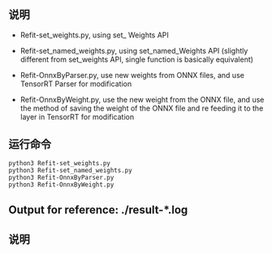 #

## 说明  

+ Refit-set_weights.py, using set_ Weights API

+ Refit-set_named_weights.py, using set_named_Weights API (slightly different from set_weights API, single function is basically equivalent)

+ Refit-OnnxByParser.py, use new weights from ONNX files, and use TensorRT Parser for modification

+ Refit-OnnxByWeight.py, use the new weight from the ONNX file, and use the method of saving the weight of the ONNX file and re feeding it to the layer in TensorRT for modification

## 运行命令    

```shell
python3 Refit-set_weights.py
python3 Refit-set_named_weights.py
python3 Refit-OnnxByParser.py
python3 Refit-OnnxByWeight.py
```

## Output for reference: ./result-*.log


## 说明  
```python


```